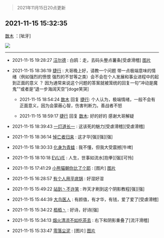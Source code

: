 > 2021年11月15日20点更新
<link rel="stylesheet" href="https://cdn.jsdelivr.net/gh/taotie6/sampleJSON@main/css/photo_show.css">
<meta name="referrer" content="no-referrer" />


 ## 2021-11-15 15:32:35 

 [㪚木](https://www.coolapk.com/feed/31489261?shareKey=NDA0NWQ4YmJhYWQ1NjE5MjEzNzk~) ：[呲牙] 

<div class="album">
<img class="img-item" src="http://image.coolapk.com/feed/2021/1115/15/1081091_5a21a5c4_1554_7498@2880x2880.jpeg" />
</div>

 ------- 

- 2021-11-15 19:28:27 [汪尔德](uid=1595236) : 白鸥：走，去码头整点薯条[受虐滑稽] [图片](http://image.coolapk.com/feed/2021/1115/19/1595236_a5d3a72b_5706_839@800x778.jpeg)

- 2021-11-15 18:36:19 [捷行](uid=1629443) : 大哥晚上好，请教一个问题
带一点极端意味的情绪（例如强烈的愤恨   强烈的不甘等之类）会不会在个人发展和事业进程中的起到正面的意义 ？  因为通常来说这个问题的答案就被笼统的回复一句“冲动是魔鬼”“或者是“退一步海阔天空”[doge笑哭] 

    - 2021-11-15 18:54:24 [㪚木](uid=1081091) 回复 [捷行](uid=1629443): 个人认为，极端情绪，一般不会有正面意义，因为会蒙蔽心智，伤害判断力。善战者不怒 

    - 2021-11-15 18:59:17 [捷行](uid=1629443) 回复 [㪚木](uid=1081091): 好的好的   感谢大哥解疑 

- 2021-11-15 18:39:43 [一灯道长一](uid=2901910) : 这该死的魅力[受虐滑稽][受虐滑稽] 

- 2021-11-15 18:36:14 [悼亡者归来](uid=2627573) : 这才华[强][强][强] 

- 2021-11-15 18:30:33 [化身为青蛙](uid=1209189) : 我不懂，但我大受震撼[牛啤] 

- 2021-11-15 18:10:18 [EVLVE](uid=624501) : 人生，世事如流水[抱拳][强][可怜] 

- 2021-11-15 17:41:29 [小熊猫朝你比了个耶](uid=4352062) : [图片] [图片](http://image.coolapk.com/feed/2021/0728/17/4362148_dfb6f531_4391_3595@330x351.gif)

- 2021-11-15 16:28:57 [有个人用平底锅](uid=1532298) : 好湿好湿 

- 2021-11-15 15:49:22 [站到丶不许笑](uid=1165627) : 昨天才刷到这个阴影教程[强][强] 

- 2021-11-15 15:44:39 [大鸟医人](uid=1511304) : 有颜值，有才华，有钱，爱了爱了[受虐滑稽] 

- 2021-11-15 15:34:22 [栢栢丶](uid=1105142) : 好诗，好诗[强] 

- 2021-11-15 15:34:13 [烟火清凉不如吃茶去](uid=4279524) : 右下和阴影重叠了[流汗滑稽] 

- 2021-11-15 15:33:47 [零落尘泥](uid=3648294) : [图片] [图片](http://image.coolapk.com/feed/2021/0919/09/2530968_ac288ef3_5688_388@208x146.jpeg)

